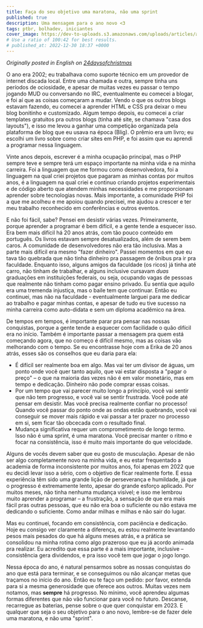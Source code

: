 ```yaml
---
title: Faça do seu objetivo uma maratona, não uma sprint 
published: true
description: Uma mensagem para o ano novo <3
tags: ptbr, bolhadev, iniciantes
cover_image: https://dev-to-uploads.s3.amazonaws.com/uploads/articles/agh0waayhuy6vadhjbsc.jpeg
# Use a ratio of 100:42 for best results.
# published_at: 2022-12-30 18:37 +0000
---
```

_Originally posted in English on [24daysofchristmas](https://24daysindecember.net/2022/12/24/make-it-a-marathon-not-a-sprint/)_

O ano era 2002; eu trabalhava como suporte técnico em um provedor de internet discada local. Entre uma chamada e outra, sempre tinha uns períodos de ociosidade, e apesar de muitas vezes eu passar o tempo jogando MUD ou conversando no IRC, eventualmente eu comecei a blogar, e foi aí que as coisas começaram a mudar. Vendo o que os outros blogs estavam fazendo, eu comecei a aprender HTML e CSS pra deixar o meu blog bonitinho e customizado. Algum tempo depois, eu comecei a criar templates gratuitos pra outros blogs (tinha até site, se chamava "casa dos layouts"), e isso me levou a ganhar uma competição organizada pela plataforma de blog que eu usava na época (Blig). O prêmio era um livro; eu escolhi um livro sobre como criar sites em PHP, e foi assim que eu aprendi a programar nessa linguagem.

Vinte anos depois, escrever é a minha ocupação principal, mas o PHP sempre teve e sempre terá um espaço importante na minha vida e na minha carreira. Foi a linguagem que me formou como desenvolvedora, foi a linguagem na qual criei projetos que pagaram as minhas contas por muitos anos, é a linguagem na qual criei e continuo criando projetos experimentais e de código aberto que atendem minhas necessidades e me proporcionam aprender sobre tecnologias novas. Mais importante, a comunidade PHP foi a que me acolheu e me apoiou quando precisei, me ajudou a crescer e ter meu trabalho reconhecido em conferências e outros eventos.

E não foi fácil, sabe? Pensei em desistir várias vezes. Primeiramente, porque aprender a programar é bem difícil, e a gente tende a esquecer isso. Era bem mais difícil há 20 anos atrás, com tão pouco conteúdo em português. Os livros estavam sempre desatualizados, além de serem bem caros. A comunidade de desenvolvedores não era tão inclusiva. Mas a parte mais difícil era mesmo "fazer dinheiro". Passei momentos em que eu tava tão quebrada que não tinha dinheiro pra passagem de ônibus pra ir pra faculdade. Enquanto isso, alguns amigos da faculdade (os ricos) já tinha até carro, não tinham de trabalhar, e alguns inclusive cursavam *duas* graduações em instituições federais, ou seja, ocupando vagas de pessoas que realmente não tinham como pagar ensino privado. Eu sentia que aquilo era uma tremenda injustiça, mas o baile tem que continuar. Então eu continuei, mas não na faculdade - eventualmente larguei para me dedicar ao trabalho e pagar minhas contas, e apesar de tudo eu tive sucesso na minha carreira como auto-didata e sem um diploma acadêmico na área.

De tempos em tempos, é importante parar pra pensar nas nossas conquistas, porque a gente tende a esquecer com facilidade o quão difícil era no início. Também é importante passar a mensagem pra quem está começando agora, que no começo é difícil mesmo, mas as coisas vão melhorando com o tempo. Se eu encontrasse hoje com a Erika de 20 anos atrás, esses são os conselhos que eu daria para ela:

- É difícil ser realmente boa em algo. Mas vai ter um divisor de águas, um ponto onde você quer tanto aquilo, que vai estar disposta a "pagar o preço" – o que na maioria das vezes não é em valor monetário, mas em tempo e dedicação. Dinheiro não pode comprar essas coisas.
- Por um tempo que vai parecer muito longo a princípio, você vai sentir que não tem progresso, e você vai se sentir frustrada. Você pode até pensar em desistir. Mas você precisa realmente confiar no processo! Quando você passar do ponto onde as ondas estão quebrando, você vai conseguir se mover mais rápido e vai passar a ter prazer no processo em si, sem ficar tão obcecada com o resultado final.
- Mudança significativa requer um comprometimento de longo termo. Isso não é uma sprint, é uma maratona. Você precisar manter o ritmo e focar na consistência, isso é muito mais importante do que velocidade.

Alguns de vocês devem saber que eu gosto de musculação. Apesar de não ser algo completamente novo na minha vida, e eu estar frequentado a academia de forma inconsistente por muitos anos, foi apenas em 2022 que eu decidi levar isso a sério, com o objetivo de ficar realmente forte. E essa experiência têm sido uma grande lição de perseverança e humildade, já que o progresso é extremamente lento, apesar do grande esforço aplicado. Por muitos meses, não tinha nenhuma mudança visível; e isso me lembrou muito aprender a programar – a frustração, a sensação de que era mais fácil pras outras pessoas, que eu não era boa o suficiente ou não estava me dedicando o suficiente. Como andar milhas e milhas e não sair do lugar.

Mas eu continuei, focando em consistência, com paciência e dedicação. Hoje eu consigo ver claramente a diferença, eu estou realmente levantando pesos mais pesados do que há alguns meses atrás, e a prática se consolidou na minha rotina como algo prazeroso que eu já acordo animada pra realizar. Eu acredito que essa parte é a mais importante, inclusive – consistência gera dividendos, e pra isso você tem que jogar o jogo longo.

Nessa época do ano, é natural pensarmos sobre as nossas conquistas do ano que está para terminar, e se conseguimos ou não alcançar metas que traçamos no início do ano. Então eu te faço um pedido: por favor, extenda para si a mesma generosidade que oferece aos outros. Muitas vezes nem notamos, mas **sempre** há progresso. No mínimo, você aprendeu algumas formas diferentes que não vão funcionar para você no futuro. Descanse, recarregue as baterias, pense sobre o que quer conquistar em 2023. E qualquer que seja o seu objetivo para o ano novo, lembre-se de fazer dele uma maratona, e não uma "sprint".
